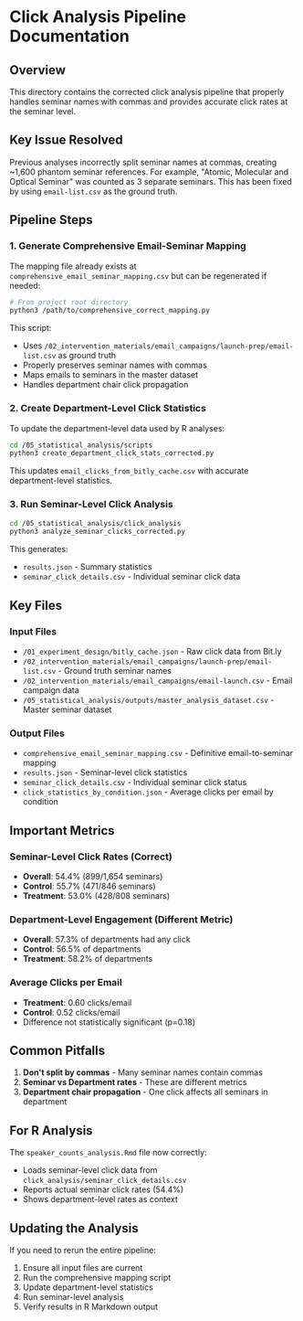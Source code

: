 # Click Analysis Pipeline Documentation

## Overview

This directory contains the corrected click analysis pipeline that properly handles seminar names with commas and provides accurate click rates at the seminar level.

## Key Issue Resolved

Previous analyses incorrectly split seminar names at commas, creating ~1,600 phantom seminar references. For example, "Atomic, Molecular and Optical Seminar" was counted as 3 separate seminars. This has been fixed by using `email-list.csv` as the ground truth.

## Pipeline Steps

### 1. Generate Comprehensive Email-Seminar Mapping

The mapping file already exists at `comprehensive_email_seminar_mapping.csv` but can be regenerated if needed:

```bash
# From project root directory
python3 /path/to/comprehensive_correct_mapping.py
```

This script:
- Uses `/02_intervention_materials/email_campaigns/launch-prep/email-list.csv` as ground truth
- Properly preserves seminar names with commas
- Maps emails to seminars in the master dataset
- Handles department chair click propagation

### 2. Create Department-Level Click Statistics

To update the department-level data used by R analyses:

```bash
cd /05_statistical_analysis/scripts
python3 create_department_click_stats_corrected.py
```

This updates `email_clicks_from_bitly_cache.csv` with accurate department-level statistics.

### 3. Run Seminar-Level Click Analysis

```bash
cd /05_statistical_analysis/click_analysis
python3 analyze_seminar_clicks_corrected.py
```

This generates:
- `results.json` - Summary statistics
- `seminar_click_details.csv` - Individual seminar click data

## Key Files

### Input Files
- `/01_experiment_design/bitly_cache.json` - Raw click data from Bit.ly
- `/02_intervention_materials/email_campaigns/launch-prep/email-list.csv` - Ground truth seminar names
- `/02_intervention_materials/email_campaigns/email-launch.csv` - Email campaign data
- `/05_statistical_analysis/outputs/master_analysis_dataset.csv` - Master seminar dataset

### Output Files
- `comprehensive_email_seminar_mapping.csv` - Definitive email-to-seminar mapping
- `results.json` - Seminar-level click statistics
- `seminar_click_details.csv` - Individual seminar click status
- `click_statistics_by_condition.json` - Average clicks per email by condition

## Important Metrics

### Seminar-Level Click Rates (Correct)
- **Overall**: 54.4% (899/1,654 seminars)
- **Control**: 55.7% (471/846 seminars)
- **Treatment**: 53.0% (428/808 seminars)

### Department-Level Engagement (Different Metric)
- **Overall**: 57.3% of departments had any click
- **Control**: 56.5% of departments
- **Treatment**: 58.2% of departments

### Average Clicks per Email
- **Treatment**: 0.60 clicks/email
- **Control**: 0.52 clicks/email
- Difference not statistically significant (p=0.18)

## Common Pitfalls

1. **Don't split by commas** - Many seminar names contain commas
2. **Seminar vs Department rates** - These are different metrics
3. **Department chair propagation** - One click affects all seminars in department

## For R Analysis

The `speaker_counts_analysis.Rmd` file now correctly:
- Loads seminar-level click data from `click_analysis/seminar_click_details.csv`
- Reports actual seminar click rates (54.4%)
- Shows department-level rates as context

## Updating the Analysis

If you need to rerun the entire pipeline:

1. Ensure all input files are current
2. Run the comprehensive mapping script
3. Update department-level statistics
4. Run seminar-level analysis
5. Verify results in R Markdown output
